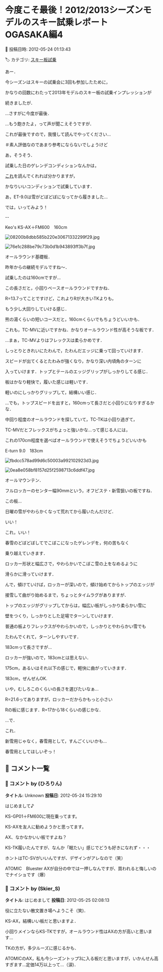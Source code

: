 # 今度こそ最後！2012/2013シーズンモデルのスキー試乗レポート　OGASAKA編4

📅 投稿日時: 2012-05-24 01:13:43

🏷️ カテゴリ: [スキー板試乗](c0bd8048615710cee890e403a36cc9a2b.md)

あー．


今シーズンはスキーの試乗会に3回も参加したために，


かなりの回数にわたって2013年モデルのスキー板の試乗インプレッションが


続きましたが．


…さすがに今度が最後．





…もう飽きたよ，って声が聞こえそうですが．


これが最後ですので，我慢して読んでやってください…


＃素人評価なのであまり参考にならないでしょうけど





あ，そうそう．


試乗した日のゲレンデコンディションなんかは，


[これ](e3bae2b782961d95b4b24cde5cf7154e7.md)を読んでくれれば分かりますが，


かなりいいコンディションで試乗しています．


あ，ET-9.0は雪がどぼどぼになってから履きました…





では，いってみよう！


--


[]()


Keo's KS-AX＋FM600　160cm　







![08200b8dbb585b220e30671332299f29.jpg](images/08200b8dbb585b220e30671332299f29.jpg)






![76e1c288be79c73b0d1b943893ff3b7f.jpg](images/76e1c288be79c73b0d1b943893ff3b7f.jpg)




オールラウンド基礎板．


昨年からの継続モデルですね～．


試乗したのは160cmですが…


この長さだと，小回りベースオールラウンドですかね．


R=13.7ってことですけど，これよりRが大きいTKよりも，


もう少し大回りしていける感じ．


熊の湯くらいの短いコースだと，160cmくらいでもちょうどいいかも．


これも，TC-MVに近いですかね．かなりオールラウンド性が高そうな板です．


…まぁ，TC-MVよりはフレックスは柔らかめです．


しっとりときれいにたわんで，たわんだエッジに乗って回っていけます．


スピードが出てくるとたわみが強くなり，かなり深い内頃角のターンに


入っていけます．トップとテールのエッジグリップがしっかりしてる感じ．


板はかなり軽快で，履いた感じは軽いです．


軽いのにしっかりグリップして，結構いい感じ．


…でも，トップスピードを出すと，160cmって長さだと小回りになりすぎるかな．


中回り程度のオールラウンドを探していて，TC-TKは小回り過ぎて，


TC-MVだとフレックスがちょっと強いかな…って感じる人には，


これの170cm程度を選べばオールラウンドで使えそうでちょうどいいかも








[]()


E-turn 9.0　183cm







![fbdcc578ad99d6c50003a992102923d3.jpg](images/fbdcc578ad99d6c50003a992102923d3.jpg)






![0ea8e058bf8157d25f2598713c6ddf47.jpg](images/0ea8e058bf8157d25f2598713c6ddf47.jpg)




オールマウンテン．


フルロッカーのセンター幅90mmという，オフピステ・新雪狙いの板ですね．





この板…


日曜の雪がやわらかくなって荒れてから履いたんだけど．


いい！


これ，いい！


春雪のどぼどぼしてでこぼこになったゲレンデを，何の苦もなく


乗り越えていきます．


ロッカー形状と幅広さで，やわらかいでこぼこ雪の上をなめるように


滑らかに滑っていけます．


んで，傾けていけば，ロッカーが深いので，傾け始めてからトップのエッジが


接雪して曲がり始めるまで，ちょっとタイムラグがありますが．


トップのエッジがグリップしてからは，幅広い板がしっかり柔らかい雪に


壁をつくり，しっかりとした足場でターンしていけます．


普通の板よりフレックスがやわらかいので，しっかりとやわらかい雪でも


たわんでくれて，ターンしやすいです．


183cmって長さですが…


ロッカーが強いので，183cmとは思えない．


175cm，あるいはそれ以下の感じで，軽快に曲がっていきます．


183cm，ぜんぜんOK.


いや，むしろこのくらいの長さを選びたいなぁ…


R=21.6ってありますが，ロッカーだからかもっと小さい


Rの板に感じます．R=17から18くらいの感じかな．





…で．


これ．


新雪用じゃなく，春雪用として，すんごくいいかも…


春雪用としてほしいぞっ！

## 💬 コメント一覧

### 💬 コメント by (ひろりん)
**タイトル**: Unknown
**投稿日**: 2012-05-24 15:29:10

はじめまして♪

KS-GP01＋FM600に現在乗ってます。

KS-AXを友人に勧めようかと思ってます。

AX、なかなかいい板ですよね？

KS-TK履いたんですが、なんか「眠たい」感じでどうも好きになれず・・・

ホントはTC-SVがいいんですが、デザインがアレなので（笑）

ATOMIC　Bluester AXが自分の中では一押しなんですが、買われると悔しいのでナイショです（爆）

### 💬 コメント by (Skier_S)
**タイトル**: はじめまして
**投稿日**: 2012-05-25 02:08:13

役に立たない散文置き場へようこそ（笑)．



KS-AX，結構いい板だと思いますよ．

小回りメインならKS-TKですが，オールラウンド性はAXの方が高いと思います…

TKの方が，多少ルーズに感じるかも．



ATOMICのAX，私も今シーズントップ3に入る板だと思いますが，いかんせん高すぎます…定価14万以上って…（涙)．

